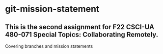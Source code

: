 # git-mission-statement
 
## This is the second assignment for F22 CSCI-UA 480-071 Special Topics: Collaborating Remotely.

Covering branches and mission statements